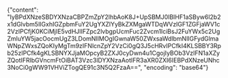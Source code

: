 {"content": "IyBPdXNzeSBDYXNzaCBPZmZpY2lhbAoK8J+UpSBMJ0lBIHF1aSByw6l2b2x1dGlvbm5lIGxhIGZpbmFuY2UgYXZlYyBkZXMgaWTDqWVzIGF1ZGFjaWV1c2VzIPCfjK0KCiMjIE5vdHJlIFZpc2lvbgpUcmFuc2Zvcm1lciBsJ2FuYWx5c2UgZmluYW5jacOocmUgZ3LDomNlIMOgIGwnaW50ZWxsaWdlbmNlIGFydGlmaWNpZWxsZQoKIyMgTm9zIFNlcnZpY2VzCi0gQ3J5cHRvIPCfkI4KLSBBY3Rpb25zIPCfk4gKLSBNYXJjaMOpcyB2ZXJ0cyDwn4u1CgojIyBOb3VzIFN1aXZyZQotIFRlbGVncmFtOiBAT3Vzc3lDYXNzaAotIFR3aXR0ZXI6IEBPdXNzeUNhc3NoCi0gWW91VHViZTogQE91c3N5Q2FzaA==", "encoding": "base64"}